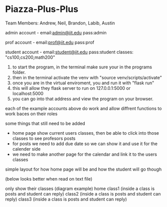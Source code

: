 # Piazza-Plus-Plus

Team Members: Andrew, Neil, Brandon, Labib, Austin

admin account - 
email:admin@iit.edu
pass:admin

prof account - 
email:prof@iit.edu
pass:prof

student account - 
email:student@iit.edu
pass:student 
classes: "cs100,cs200,math200"

1) to start the program, in the terminal make sure your in the programs folder.
2) then in the terminal activate the venv with "source venv/scripts/activate"
3) once you are in the virtual enviroment, you and run it with "flask run"
4) this will allow they flask server to run on 127.0.0.1:5000 or localhost:5000
5) you can go into that address and view the program on your browser.

each of the example accounts above do work and allow diffrent functions to work baces on their roles

some things that still need to be added
 - home page show current users classes, then be able to click into those classes to see profesors posts
 - for posts we need to add due date so we can show it and use it for the calender side
 - we need to make another page for the calendar and link it to the users classes
 
simple layout for how home page will be and how the student will go though

(below looks better when read on text file)

only show their classes
		(diagram example)
			home
				class1
					(inside a class is posts and student can reply)
                		class2
					(inside a class is posts and student can reply)
                		class3
					(inside a class is posts and student can reply)
